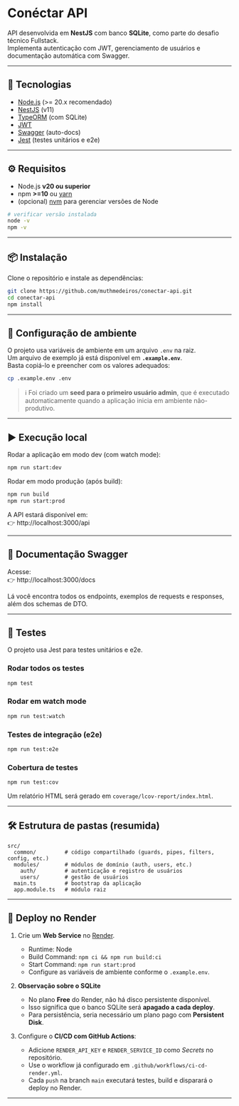 # Conéctar API

API desenvolvida em **NestJS** com banco **SQLite**, como parte do desafio técnico Fullstack.  
Implementa autenticação com JWT, gerenciamento de usuários e documentação automática com Swagger.

---

## 🚀 Tecnologias

- [Node.js](https://nodejs.org/) (>= 20.x recomendado)
- [NestJS](https://nestjs.com/) (v11)
- [TypeORM](https://typeorm.io/) (com SQLite)
- [JWT](https://jwt.io/)
- [Swagger](https://swagger.io/) (auto-docs)
- [Jest](https://jestjs.io/) (testes unitários e e2e)

---

## ⚙️ Requisitos

- Node.js **v20 ou superior**  
- npm **>=10** ou [yarn](https://yarnpkg.com/)  
- (opcional) [nvm](https://github.com/nvm-sh/nvm) para gerenciar versões de Node  

```bash
# verificar versão instalada
node -v
npm -v
```

---

## 📦 Instalação

Clone o repositório e instale as dependências:

```bash
git clone https://github.com/muthmedeiros/conectar-api.git
cd conectar-api
npm install
```

---

## 🔑 Configuração de ambiente

O projeto usa variáveis de ambiente em um arquivo `.env` na raiz.  
Um arquivo de exemplo já está disponível em **`.example.env`**.  
Basta copiá-lo e preencher com os valores adequados:

```bash
cp .example.env .env
```

> ℹ️ Foi criado um **seed para o primeiro usuário admin**, que é executado automaticamente quando a aplicação inicia em ambiente não-produtivo.

---

## ▶️ Execução local

Rodar a aplicação em modo dev (com watch mode):

```bash
npm run start:dev
```

Rodar em modo produção (após build):

```bash
npm run build
npm run start:prod
```

A API estará disponível em:  
👉 http://localhost:3000/api  

---

## 📖 Documentação Swagger

Acesse:  
👉 http://localhost:3000/docs  

Lá você encontra todos os endpoints, exemplos de requests e responses, além dos schemas de DTO.

---

## 🧪 Testes

O projeto usa Jest para testes unitários e e2e.

### Rodar todos os testes
```bash
npm test
```

### Rodar em watch mode
```bash
npm run test:watch
```

### Testes de integração (e2e)
```bash
npm run test:e2e
```

### Cobertura de testes
```bash
npm run test:cov
```

Um relatório HTML será gerado em `coverage/lcov-report/index.html`.

---

## 🛠 Estrutura de pastas (resumida)

```
src/
  common/         # código compartilhado (guards, pipes, filters, config, etc.)
  modules/        # módulos de domínio (auth, users, etc.)
    auth/         # autenticação e registro de usuários
    users/        # gestão de usuários
  main.ts         # bootstrap da aplicação
  app.module.ts   # módulo raiz
```

---

## 🚢 Deploy no Render

1. Crie um **Web Service** no [Render](https://render.com/).  
   - Runtime: Node  
   - Build Command: `npm ci && npm run build:ci`  
   - Start Command: `npm run start:prod`  
   - Configure as variáveis de ambiente conforme o `.example.env`.

2. **Observação sobre o SQLite**  
   - No plano **Free** do Render, não há disco persistente disponível.  
   - Isso significa que o banco SQLite será **apagado a cada deploy**.  
   - Para persistência, seria necessário um plano pago com **Persistent Disk**.

3. Configure o **CI/CD com GitHub Actions**:  
   - Adicione `RENDER_API_KEY` e `RENDER_SERVICE_ID` como *Secrets* no repositório.  
   - Use o workflow já configurado em `.github/workflows/ci-cd-render.yml`.  
   - Cada `push` na branch `main` executará testes, build e disparará o deploy no Render.

---
